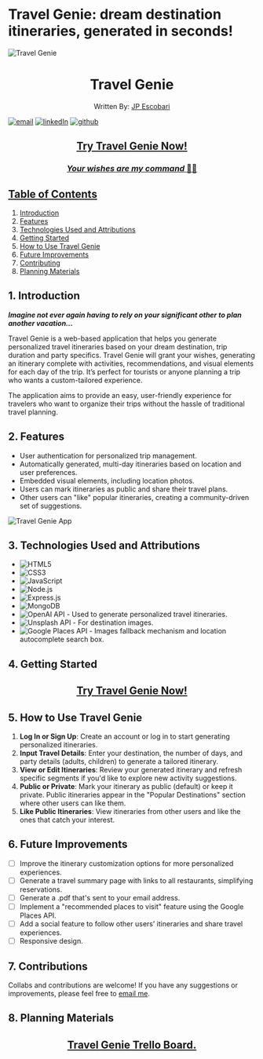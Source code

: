 # Travel Genie: dream destination itineraries, generated in seconds!

![Travel Genie](https://i.imgur.com/x5qNp21.png)

<h1 style="text-align: center;">Travel Genie</h1>

<p align="center">Written By: <a href="https://www.linkedin.com/in/juanpabloescobari">JP Escobari</a></p>

<a href='mailto:jpe911@gmail.com'>![email](https://img.shields.io/badge/Gmail-D14836?style=for-the-badge&logo=gmail&logoColor=white)</a> <a href='www.linkedin.com/in/juanpabloescobari'>![linkedIn](https://img.shields.io/badge/LinkedIn-0077B5?style=for-the-badge&logo=linkedin&logoColor=white)</a>
<a href='https://github.com/Cone911'> ![github](https://img.shields.io/badge/GitHub%20Pages-222222?style=for-the-badge&logo=GitHub%20Pages&logoColor=white)</a>

<h2 align="center"><strong><a href="https://travel-genie-bc25ed2ebefa.herokuapp.com/">Try Travel Genie Now!</a></strong></h2>
<h3 align="center"><em><a href="https://travel-genie-bc25ed2ebefa.herokuapp.com/">Your wishes are my command </em>🙏🧞</h3>

## Table of Contents

1. [Introduction](#1-introduction)
2. [Features](#2-features)
3. [Technologies Used and Attributions](#3-technologies-used)
4. [Getting Started](#4-getting-started)
5. [How to Use Travel Genie](#5-how-to-use-travel-genie)
6. [Future Improvements](#6-future-improvements)
7. [Contributing](#7-contributing)
8. [Planning Materials](#8-planning-materials)

## 1. Introduction

***Imagine not ever again having to rely on your significant other to plan another vacation...***

Travel Genie is a web-based application that helps you generate personalized travel itineraries based on your dream destination, trip duration and party specifics. Travel Genie will grant your wishes, generating an itinerary complete with activities, recommendations, and visual elements for each day of the trip. It’s perfect for tourists or anyone planning a trip who wants a custom-tailored experience.

The application aims to provide an easy, user-friendly experience for travelers who want to organize their trips without the hassle of traditional travel planning.

## 2. Features

- User authentication for personalized trip management.
- Automatically generated, multi-day itineraries based on location and user preferences.
- Embedded visual elements, including location photos.
- Users can mark itineraries as public and share their travel plans.
- Other users can "like" popular itineraries, creating a community-driven set of suggestions.

![Travel Genie App](https://i.imgur.com/Pdt1GyW.png)

## 3. Technologies Used and Attributions

- ![HTML5](https://img.shields.io/badge/HTML5-E34F26?style=for-the-badge&logo=html5&logoColor=white)
- ![CSS3](https://img.shields.io/badge/CSS3-1572B6?style=for-the-badge&logo=css3&logoColor=white)
- ![JavaScript](https://img.shields.io/badge/JavaScript-323330?style=for-the-badge&logo=javascript&logoColor=F7DF1E)
- ![Node.js](https://img.shields.io/badge/Node.js-43853D?style=for-the-badge&logo=node.js&logoColor=white)
- ![Express.js](https://img.shields.io/badge/Express.js-404D59?style=for-the-badge)
- ![MongoDB](https://img.shields.io/badge/MongoDB-4EA94B?style=for-the-badge&logo=mongodb&logoColor=white)
- ![OpenAI API](https://img.shields.io/badge/OpenAI-4285F4?style=for-the-badge&logo=OpenAI&logoColor=white) - Used to generate personalized travel itineraries.
- ![Unsplash API](https://img.shields.io/badge/Unsplash-000000?style=for-the-badge&logo=unsplash&logoColor=white) - For destination images.
- ![Google Places API](https://img.shields.io/badge/Google%20Places-4285F4?style=for-the-badge&logo=google&logoColor=white) - Images fallback mechanism and location autocomplete search box.

## 4. Getting Started

<h2 align="center"><strong><a href="https://travel-genie.herokuapp.com/">Try Travel Genie Now!</a></strong></h2>

## 5. How to Use Travel Genie

1. **Log In or Sign Up**: Create an account or log in to start generating personalized itineraries.
2. **Input Travel Details**: Enter your destination, the number of days, and party details (adults, children) to generate a tailored itinerary.
3. **View or Edit Itineraries**: Review your generated itinerary and refresh specific segments if you'd like to explore new activity suggestions.
4. **Public or Private**: Mark your itinerary as public (default) or keep it private. Public itineraries appear in the "Popular Destinations" section where other users can like them.
5. **Like Public Itineraries**: View itineraries from other users and like the ones that catch your interest.

## 6. Future Improvements

- [ ] Improve the itinerary customization options for more personalized experiences.
- [ ] Generate a travel summary page with links to all restaurants, simplifying reservations.
- [ ] Generate a .pdf that's sent to your email address.
- [ ] Implement a "recommended places to visit" feature using the Google Places API.
- [ ] Add a social feature to follow other users’ itineraries and share travel experiences.
- [ ] Responsive design.

## 7. Contributions

Collabs and contributions are welcome! If you have any suggestions or improvements, please feel free to <a href='mailto:jpe911@gmail.com'>email me</a>.

## 8. Planning Materials

<h2 align="center"><a href="https://trello.com/b/02vKufow/travel-genie">Travel Genie Trello Board.</a></h2>
